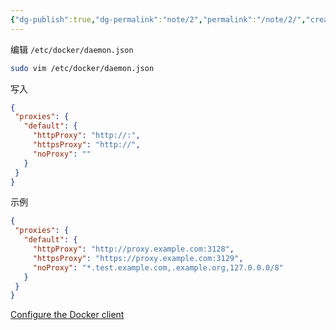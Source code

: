 ```yaml
---
{"dg-publish":true,"dg-permalink":"note/2","permalink":"/note/2/","created":"2024-06-07 21:48:31","updated":"2024-06-08 01:06:35"}
---
```


编辑 `/etc/docker/daemon.json`

```bash
sudo vim /etc/docker/daemon.json
```

写入

```json
{
 "proxies": {
   "default": {
     "httpProxy": "http://:",
     "httpsProxy": "http://",
     "noProxy": ""
   }
 }
}
```

示例

```json
{
 "proxies": {
   "default": {
     "httpProxy": "http://proxy.example.com:3128",
     "httpsProxy": "https://proxy.example.com:3129",
     "noProxy": "*.test.example.com,.example.org,127.0.0.0/8"
   }
 }
}
```

 [Configure the Docker client](https://docs.docker.com/network/proxy/#configure-the-docker-client)